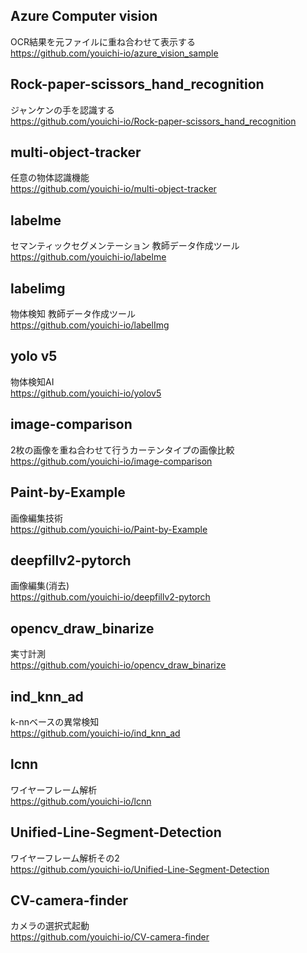 ## Azure Computer vision
OCR結果を元ファイルに重ね合わせて表示する  
https://github.com/youichi-io/azure_vision_sample

## Rock-paper-scissors_hand_recognition
ジャンケンの手を認識する  
https://github.com/youichi-io/Rock-paper-scissors_hand_recognition
## multi-object-tracker
任意の物体認識機能  
https://github.com/youichi-io/multi-object-tracker
## labelme
セマンティックセグメンテーション 教師データ作成ツール  
https://github.com/youichi-io/labelme
## labelimg
物体検知 教師データ作成ツール  
https://github.com/youichi-io/labelImg

## yolo v5
物体検知AI  
https://github.com/youichi-io/yolov5

## image-comparison
2枚の画像を重ね合わせて行うカーテンタイプの画像比較  
https://github.com/youichi-io/image-comparison

## Paint-by-Example
画像編集技術  
https://github.com/youichi-io/Paint-by-Example

## deepfillv2-pytorch
画像編集(消去)  
https://github.com/youichi-io/deepfillv2-pytorch

## opencv_draw_binarize
実寸計測  
https://github.com/youichi-io/opencv_draw_binarize

## ind_knn_ad
k-nnベースの異常検知  
https://github.com/youichi-io/ind_knn_ad

## lcnn
ワイヤーフレーム解析  
https://github.com/youichi-io/lcnn

## Unified-Line-Segment-Detection
ワイヤーフレーム解析その2  
https://github.com/youichi-io/Unified-Line-Segment-Detection

## CV-camera-finder
カメラの選択式起動  
https://github.com/youichi-io/CV-camera-finder